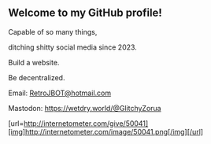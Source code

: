 ## Welcome to my GitHub profile!

Capable of so many things, 

ditching shitty social media since 2023. 

Build a website.

Be decentralized. 


Email: RetroJBOT@hotmail.com

Mastodon: https://wetdry.world/@GlitchyZorua

[url=http://internetometer.com/give/50041][img]http://internetometer.com/image/50041.png[/img][/url]
<!--
**GlitchyZorua/GlitchyZorua** is a ✨ _special_ ✨ repository because its `README.md` (this file) appears on your GitHub profile.

Here are some ideas to get you started:

- 🔭 I’m currently working on ...
- 🌱 I’m currently learning ...
- 👯 I’m looking to collaborate on ...
- 🤔 I’m looking for help with ...
- 💬 Ask me about ...
- 📫 How to reach me: ...
- 😄 Pronouns: ...
- ⚡ Fun fact: ...
-->
